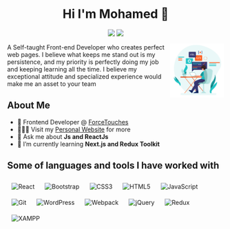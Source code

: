 <h1 align="center">Hi I'm Mohamed 👋</h1>
<p align="center">
  <a href="https://www.linkedin.com/in/mohamed-mahsob/"><img src="https://img.shields.io/badge/linkedin-%230177B5?style=flat&logo=linkedin&logoColor=white"/></a>
  <a href="https://mohamed-mahsob.vercel.app"><img src="https://img.shields.io/badge/my-portfolio-%23b9e3e2"/></a>
</p>

  <img src="https://github.com/Mohmmed-Mahsoub/Mohmmed-Mahsoub/blob/main/profile-image.jpg" align="right" width="25%"/>

 A Self-taught Front-end Developer who creates perfect web pages.
I believe what keeps me stand out is my persistence, and my priority is perfectly doing my job and keeping learning all the time.
I believe my exceptional attitude and specialized experience would make me an asset to your team

## About Me
- 💼 Frontend Developer @ [ForceTouches](https://www.forcetouches.com)
- 👨🏽‍💻 Visit my [Personal Website](https://mohamed-mahsob.vercel.app) for more
- 💬 Ask me about **Js and ReactJs**
- 🌱 I’m currently learning **Next.js and Redux Toolkit**

## Some of languages and tools I have worked with
<div>  
  <img style="margin: 10px" src="https://profilinator.rishav.dev/skills-assets/react-original-wordmark.svg" alt="React" height="50" />  
  <img style="margin: 10px" src="https://profilinator.rishav.dev/skills-assets/bootstrap-plain.svg" alt="Bootstrap" height="50" />  
  <img style="margin: 10px" src="https://profilinator.rishav.dev/skills-assets/css3-original-wordmark.svg" alt="CSS3" height="50" />  
  <img style="margin: 10px" src="https://profilinator.rishav.dev/skills-assets/html5-original-wordmark.svg" alt="HTML5" height="50" />  
  <img style="margin: 10px" src="https://profilinator.rishav.dev/skills-assets/javascript-original.svg" alt="JavaScript" height="50" />  
  <img style="margin: 10px" src="https://profilinator.rishav.dev/skills-assets/git-scm-icon.svg" alt="Git" height="50" />  
  <img style="margin: 10px" src="https://profilinator.rishav.dev/skills-assets/wordpress.png" alt="WordPress" height="50" />  
  <img style="margin: 10px" src="https://profilinator.rishav.dev/skills-assets/webpack-original.svg" alt="Webpack" height="50" />  
  <img style="margin: 10px" src="https://profilinator.rishav.dev/skills-assets/jquery.png" alt="jQuery" height="50" />  
  <img style="margin: 10px" src="https://profilinator.rishav.dev/skills-assets/redux-original.svg" alt="Redux" height="50" />  
  <img style="margin: 10px" src="https://profilinator.rishav.dev/skills-assets/xampp.png" alt="XAMPP" height="50" />  
</div>  
